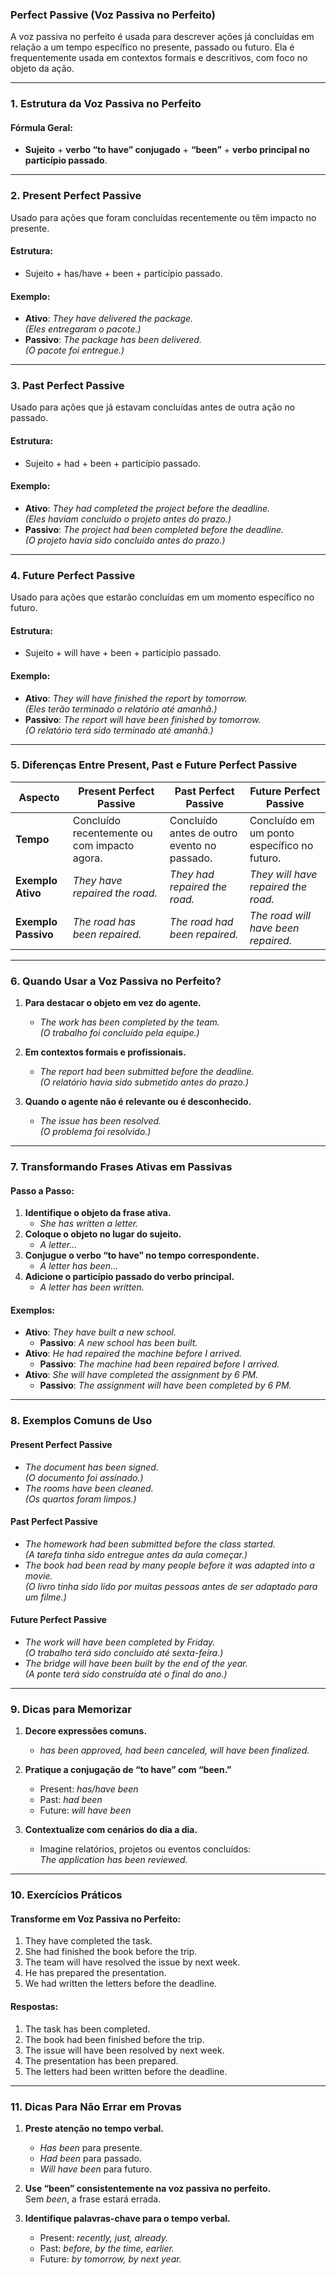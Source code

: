 ### **Perfect Passive (Voz Passiva no Perfeito)**  

A voz passiva no perfeito é usada para descrever ações já concluídas em relação a um tempo específico no presente, passado ou futuro. Ela é frequentemente usada em contextos formais e descritivos, com foco no objeto da ação.

---

### **1. Estrutura da Voz Passiva no Perfeito**

#### **Fórmula Geral:**  
- **Sujeito** + **verbo “to have” conjugado** + **“been”** + **verbo principal no particípio passado**.

---

### **2. Present Perfect Passive**  
Usado para ações que foram concluídas recentemente ou têm impacto no presente.

#### **Estrutura:**  
- Sujeito + has/have + been + particípio passado.

#### **Exemplo:**  
- **Ativo**: *They have delivered the package.*  
  *(Eles entregaram o pacote.)*  
- **Passivo**: *The package has been delivered.*  
  *(O pacote foi entregue.)*

---

### **3. Past Perfect Passive**  
Usado para ações que já estavam concluídas antes de outra ação no passado.

#### **Estrutura:**  
- Sujeito + had + been + particípio passado.

#### **Exemplo:**  
- **Ativo**: *They had completed the project before the deadline.*  
  *(Eles haviam concluído o projeto antes do prazo.)*  
- **Passivo**: *The project had been completed before the deadline.*  
  *(O projeto havia sido concluído antes do prazo.)*

---

### **4. Future Perfect Passive**  
Usado para ações que estarão concluídas em um momento específico no futuro.

#### **Estrutura:**  
- Sujeito + will have + been + particípio passado.

#### **Exemplo:**  
- **Ativo**: *They will have finished the report by tomorrow.*  
  *(Eles terão terminado o relatório até amanhã.)*  
- **Passivo**: *The report will have been finished by tomorrow.*  
  *(O relatório terá sido terminado até amanhã.)*

---

### **5. Diferenças Entre Present, Past e Future Perfect Passive**

| **Aspecto**             | **Present Perfect Passive**           | **Past Perfect Passive**           | **Future Perfect Passive**          |
|--------------------------|---------------------------------------|-------------------------------------|-------------------------------------|
| **Tempo**               | Concluído recentemente ou com impacto agora. | Concluído antes de outro evento no passado. | Concluído em um ponto específico no futuro. |
| **Exemplo Ativo**       | *They have repaired the road.*         | *They had repaired the road.*       | *They will have repaired the road.* |
| **Exemplo Passivo**     | *The road has been repaired.*          | *The road had been repaired.*       | *The road will have been repaired.* |

---

### **6. Quando Usar a Voz Passiva no Perfeito?**

1. **Para destacar o objeto em vez do agente.**  
   - *The work has been completed by the team.*  
     *(O trabalho foi concluído pela equipe.)*

2. **Em contextos formais e profissionais.**  
   - *The report had been submitted before the deadline.*  
     *(O relatório havia sido submetido antes do prazo.)*

3. **Quando o agente não é relevante ou é desconhecido.**  
   - *The issue has been resolved.*  
     *(O problema foi resolvido.)*

---

### **7. Transformando Frases Ativas em Passivas**

#### **Passo a Passo:**
1. **Identifique o objeto da frase ativa.**  
   - *She has written a letter.*  
2. **Coloque o objeto no lugar do sujeito.**  
   - *A letter…*  
3. **Conjugue o verbo “to have” no tempo correspondente.**  
   - *A letter has been…*  
4. **Adicione o particípio passado do verbo principal.**  
   - *A letter has been written.*

#### **Exemplos:**  
- **Ativo**: *They have built a new school.*  
  - **Passivo**: *A new school has been built.*  
- **Ativo**: *He had repaired the machine before I arrived.*  
  - **Passivo**: *The machine had been repaired before I arrived.*  
- **Ativo**: *She will have completed the assignment by 6 PM.*  
  - **Passivo**: *The assignment will have been completed by 6 PM.*

---

### **8. Exemplos Comuns de Uso**

#### **Present Perfect Passive**  
- *The document has been signed.*  
  *(O documento foi assinado.)*  
- *The rooms have been cleaned.*  
  *(Os quartos foram limpos.)*

#### **Past Perfect Passive**  
- *The homework had been submitted before the class started.*  
  *(A tarefa tinha sido entregue antes da aula começar.)*  
- *The book had been read by many people before it was adapted into a movie.*  
  *(O livro tinha sido lido por muitas pessoas antes de ser adaptado para um filme.)*

#### **Future Perfect Passive**  
- *The work will have been completed by Friday.*  
  *(O trabalho terá sido concluído até sexta-feira.)*  
- *The bridge will have been built by the end of the year.*  
  *(A ponte terá sido construída até o final do ano.)*

---

### **9. Dicas para Memorizar**

1. **Decore expressões comuns.**  
   - *has been approved, had been canceled, will have been finalized.*  

2. **Pratique a conjugação de “to have” com “been.”**  
   - Present: *has/have been*  
   - Past: *had been*  
   - Future: *will have been*

3. **Contextualize com cenários do dia a dia.**  
   - Imagine relatórios, projetos ou eventos concluídos:  
     *The application has been reviewed.*  

---

### **10. Exercícios Práticos**

#### **Transforme em Voz Passiva no Perfeito:**
1. They have completed the task.  
2. She had finished the book before the trip.  
3. The team will have resolved the issue by next week.  
4. He has prepared the presentation.  
5. We had written the letters before the deadline.

#### **Respostas:**
1. The task has been completed.  
2. The book had been finished before the trip.  
3. The issue will have been resolved by next week.  
4. The presentation has been prepared.  
5. The letters had been written before the deadline.

---

### **11. Dicas Para Não Errar em Provas**

1. **Preste atenção no tempo verbal.**  
   - *Has been* para presente.  
   - *Had been* para passado.  
   - *Will have been* para futuro.  

2. **Use “been” consistentemente na voz passiva no perfeito.**  
   Sem *been*, a frase estará errada.  

3. **Identifique palavras-chave para o tempo verbal.**  
   - Present: *recently, just, already.*  
   - Past: *before, by the time, earlier.*  
   - Future: *by tomorrow, by next year.*

